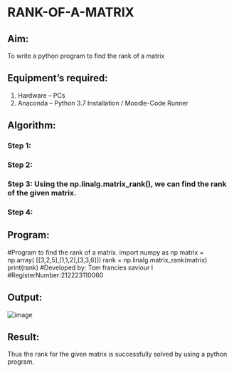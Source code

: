 # RANK-OF-A-MATRIX
## Aim:
To write a python program to find the rank of a matrix
## Equipment’s required:
1. 	Hardware – PCs
2. 	Anaconda – Python 3.7 Installation / Moodle-Code Runner
## Algorithm:
### Step 1: 
### Step 2: 
### Step 3: Using the np.linalg.matrix_rank(), we can find the rank of the given matrix.
### Step 4: 
## Program:
#Program to find the rank of a matrix.
import numpy as np
matrix = np.array( [[3,2,5],[1,1,2],[3,3,6]])
rank = np.linalg.matrix_rank(matrix)
print(rank)
#Developed by: Tom francies xaviour l
#RegisterNumber:212223110060
## Output:
![image](https://github.com/Tomfx03/RANK-OF-A-MATRIX/assets/101335832/3015f458-6c15-43e1-b283-1efe0efa58cc)

## Result:
Thus the rank for the given matrix is successfully solved by  using a python program.

